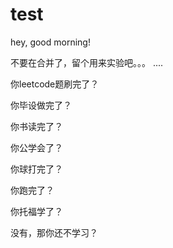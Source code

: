 # test
hey, good morning!

不要在合并了，留个用来实验吧。。。
....

你leetcode题刷完了？

你毕设做完了？

你书读完了？

你公学会了？

你球打完了？

你跑完了？

你托福学了？

没有，那你还不学习？
